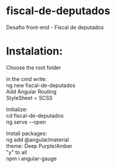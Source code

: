 # fiscal-de-deputados<br>

Desafio front-end - Fiscal de deputados<br>

# Instalation:<br>

Choose the root folder<br>

in the cmd write:<br>
ng new fiscal-de-deputados<br>
Add Angular Routing<br>
StyleSheet = SCSS<br>

Initialize:<br>
cd fiscal-de-deputados<br>
ng serve --open<br>

Install packages:<br>
ng add @angular/material<br>
theme: Deep Purple/Amber<br>
"y" to all<br>
npm i angular-gauge<br>

<!--
Day 1:
10:08 - Pause
10:26 - Resume

12:37 - Pause
18:47 - Resume


Day 2:

9:50 - Start
10:37 - Break
10:57 - Resume
13:20 - Pause

15:20 - Return
16:50 - Pause

19:46 - Return
20:25 - End


Day 3:


-->
